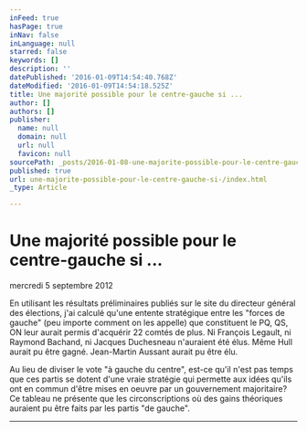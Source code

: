 ```yaml
---
inFeed: true
hasPage: true
inNav: false
inLanguage: null
starred: false
keywords: []
description: ''
datePublished: '2016-01-09T14:54:40.768Z'
dateModified: '2016-01-09T14:54:18.525Z'
title: Une majorité possible pour le centre-gauche si ...
author: []
authors: []
publisher:
  name: null
  domain: null
  url: null
  favicon: null
sourcePath: _posts/2016-01-08-une-majorite-possible-pour-le-centre-gauche-si-.md
published: true
url: une-majorite-possible-pour-le-centre-gauche-si-/index.html
_type: Article

---
```

# Une majorité possible pour le centre-gauche si ...

mercredi 5 septembre 2012 

En utilisant les résultats préliminaires publiés sur le site du directeur général des élections, j'ai calculé qu'une entente stratégique entre les "forces de gauche" (peu importe comment on les appelle) que constituent le PQ, QS, ON leur aurait permis d'acquérir 22 comtés de plus.
Ni François Legault, ni Raymond Bachand, ni Jacques Duchesneau n'auraient été élus. Même Hull aurait pu être gagné. Jean-Martin Aussant aurait pu être élu. 

Au lieu de diviser le vote "à gauche du centre", est-ce qu'il n'est pas temps que ces partis se dotent d'une vraie stratégie qui permette aux idées qu'ils ont en commun d'être mises en oeuvre par un gouvernement majoritaire?
Ce tableau ne présente que les circonscriptions où des gains théoriques auraient pu être faits par les partis "de gauche". 

****